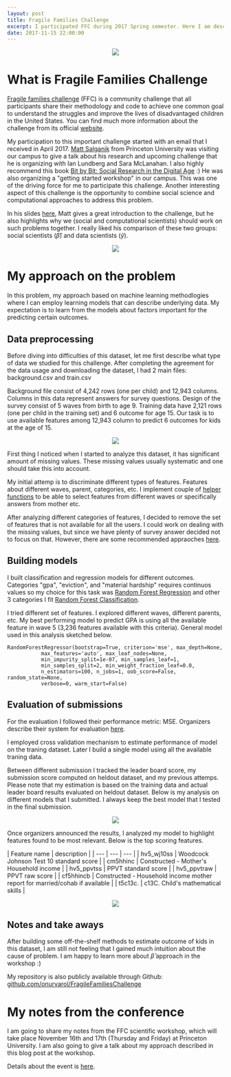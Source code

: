 ```yaml
---
layout: post
title: Fragile Families Challenge
excerpt: I participated FFC during 2017 Spring semester. Here I am describing my methology to approach this important challenge.
date: 2017-11-15 22:00:00
---
```


<div style="text-align:center;"><img src="{{ site.baseurl }}/images/fragile-families/FFC-logo.png"></div>

# What is Fragile Families Challenge

[Fragile families challenge](http://www.fragilefamilieschallenge.org/) (FFC) is a community challenge that all participants share their methodology and code to achieve one common goal to understand the struggles and improve the lives of disadvantaged children in the United States. You can find much more information about the challenge from its official [website](http://www.fragilefamilieschallenge.org/).


My participation to this important challenge started with an email that I received in April 2017. [Matt Salganik](http://www.princeton.edu/~mjs3/) from Princeton University was visiting our campus to give a talk about his research and upcoming challenge that he is organizing with Ian Lundberg and Sara McLanahan. I also highly recommend this book [Bit by Bit: Social Research in the Digital Age](http://www.bitbybitbook.com/) :) He was also organizing a "getting started workshop" in our campus. This was one of the driving force for me to participate this challenge. Another interesting aspect of this challenge is the opportunity to combine social science and computational approaches to address this problem.  

In his slides [here](https://github.com/fragilefamilieschallenge/slides), Matt gives a great introduction to the challenge, but he also highlights why we (social and computational scientists) should work on such problems together. I really liked his comparison of these two groups: social scientists ($\hat{\beta}$) and data scientists ($\hat{y}$). 

<div style="text-align:center; width=100%;"><img src="{{ site.baseurl }}/images/fragile-families/social-vs-data.png"></div>


# My approach on the problem

In this problem, my approach based on machine learning methodlogies where I can employ learning models that can describe underlying data. My expectation is to learn from the models about factors important for the predicting certain outcomes. 

## Data preprocessing

Before diving into difficulties of this dataset, let me first describe what type of data we studied for this challenge. After completing the agreement for the data usage and downloading the dataset, I had 2 main files: background.csv and train.csv

Background file consist of 4,242 rows (one per child) and 12,943 columns. Columns in this data represent answers for survey questions. Design of the survey consist of 5 waves from birth to age 9. Training data have 2,121 rows (one per child in the training set) and 6 outcome for age 15. Our task is to use available features among 12,943 column to predict 6 outcomes for kids at the age of 15.  

<div style="text-align:center; width=100%;"><img src="{{ site.baseurl }}/images/fragile-families/dataset.png"></div>

First thing I noticed when I started to analyze this dataset, it has significant amount of missing values. These missing values usually systematic and one should take this into account.

My initial attemp is to discriminate different types of features. Features about different waves, parent, categories, etc. I implement couple of [helper functions](https://github.com/onurvarol/FragileFamiliesChallenge/blob/master/data_access.py) to be able to select features from different waves or specifically answers from mother etc. 

After analyzing different categories of features, I decided to remove the set of features that is not available for all the users. I could work on dealing with the missing values, but since we have plenty of survey answer decided not to focus on that. However, there are some recommended appraoches [here](http://www.fragilefamilieschallenge.org/missing-data/).


## Building models

I built classification and regression models for different outcomes. Categories "gpa", "eviction", and "material hardship" requires continuos values so my choice for this task was [Random Forest Regression](http://scikit-learn.org/stable/modules/generated/sklearn.ensemble.RandomForestRegressor.html) and other 3 categories I fit [Random Forest Classification](http://scikit-learn.org/stable/modules/generated/sklearn.ensemble.RandomForestClassifier.html).

I tried different set of features. I explored different waves, different parents, etc. My best performing model to predict GPA is using all the available feature in wave 5 (3,236 features available with this criteria). General model used in this analysis sketched below.

```
RandomForestRegressor(bootstrap=True, criterion='mse', max_depth=None,
           max_features='auto', max_leaf_nodes=None,
           min_impurity_split=1e-07, min_samples_leaf=1,
           min_samples_split=2, min_weight_fraction_leaf=0.0,
           n_estimators=100, n_jobs=1, oob_score=False, random_state=None,
           verbose=0, warm_start=False)
```

## Evaluation of submissions

For the evaluation I followed their performance metric: MSE. Organizers describe their system for evaluation [here](http://www.fragilefamilieschallenge.org/evaluating-submissions/).

I employed cross validation mechanism to estimate performance of model on the traning dataset. Later I build a single model using all the available traning data. 

Between different submission I tracked the leader board score, my submission score computed on heldout dataset, and my previous attemps. Please note that my estimation is based on the training data and actual leader board results evaluated on heldout dataset. Below is my analysis on different models that I submitted. I always keep the best model that I tested in the final submission. 

<div style="text-align:center; width=100%;"><img src="{{ site.baseurl }}/images/fragile-families/results-analysis.png"></div>

Once organizers announced the results, I analyzed my model to highlight features found to be most relevant. Below is the top scoring features. 

| Feature name | description |
| --- | --- | --- |
| hv5_wj10ss  | Woodcock Johnson Test 10 standard score |
| cm5hhinc    | Constructed - Mother's Household income |
| hv5_ppvtss  | PPVT standard score |
| hv5_ppvtraw | PPVT raw score |
| cf5hhincb   | Constructed - Household income mother report for married/cohab if available |
| t5c13c.     | c13C. Child's mathematical skills |


<div style="text-align:center; width=100%;"><img src="{{ site.baseurl }}/images/fragile-families/feature_importances.png"></div>


## Notes and take aways

After building some off-the-shelf methods to estimate outcome of kids in this dataset, I am still not feeling that I gained much intuition about the cause of problem. I am happy to learn more about $\hat{\beta}$ approach in the workshop :)

My repository is also publicly available through Github: [github.com/onurvarol/FragileFamiliesChallenge](https://github.com/onurvarol/FragileFamiliesChallenge)


# My notes from the conference

I am going to share my notes from the FFC scientific workshop, which will take place November 16th and 17th (Thursday and Friday) at Princeton University. I am also going to give a talk about my approach described in this blog post at the workshop.

Details about the event is [here](http://www.fragilefamilieschallenge.org/fragile-families-challenge-scientific-workshop-nov-16-17/).